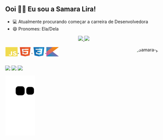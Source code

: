## Ooi 👋🏼 Eu sou a Samara Lira!

- 💻 Atualmente procurando começar a carreira de Desenvolvedora
- 😄 Pronomes: Ela/Dela

<div align="center">
  <a href="https://github.com/samaramlira">
  <img height="180em" src="https://github-readme-stats.vercel.app/api?username=samaramlira&show_icons=true&theme=dracula&include_all_commits=true&count_private=true"/>
  <img height="180em" src="https://github-readme-stats.vercel.app/api/top-langs/?username=samaramlira&layout=compact&langs_count=7&theme=dracula"/>
</div>
  
<div style="display: inline_block"><br>
  <img align="center" alt="Samara-Js" height="30" width="40" src="https://raw.githubusercontent.com/devicons/devicon/master/icons/javascript/javascript-plain.svg">
  <img align="center" alt="Samara-HTML" height="30" width="40" src="https://raw.githubusercontent.com/devicons/devicon/master/icons/html5/html5-original.svg">
  <img align="center" alt="Samara-CSS" height="30" width="40" src="https://raw.githubusercontent.com/devicons/devicon/master/icons/css3/css3-original.svg">
  <img align="center" alt="Samara-kotlin" height="30" width="40" src="https://raw.githubusercontent.com/devicons/devicon/master/icons/kotlin/kotlin-original.svg">
  <img align="right" alt="Samara-pic" height="150" style="border-radius:100px;" src="https://scontent.cdninstagram.com/v/t1.15752-9/280543820_385406510187696_5078167784656070137_n.jpg?_nc_cat=103&ccb=1-7&_nc_sid=5a057b&_nc_ohc=SqnWgIcKAHoAX9J6lbL&_nc_ad=z-m&_nc_cid=0&_nc_ht=scontent.cdninstagram.com&oh=03_AVKgo2_Rxbt74tXtt4QBPEYpq4ZfYvBwrlUYiDjplUfSOw&oe=62B125F0">
</div>
  
  ##
 
<div> 
  <a href="https://www.instagram.com/samaramlira/" target="_blank"><img src="https://img.shields.io/badge/-Instagram-%23E4405F?style=for-the-badge&logo=instagram&logoColor=white" target="_blank"></a>
  <a href = "mailto:samara.lira6@gmail.com"><img src="https://img.shields.io/badge/-Gmail-%23333?style=for-the-badge&logo=gmail&logoColor=white" target="_blank"></a>
  <a href="https://www.linkedin.com/in/samara-lira-8043b018a" target="_blank"><img src="https://img.shields.io/badge/-LinkedIn-%230077B5?style=for-the-badge&logo=linkedin&logoColor=white" target="_blank"></a> 
  
  ![Snake animation](https://github.com/rafaballerini/rafaballerini/blob/output/github-contribution-grid-snake.svg)
 
</div>
